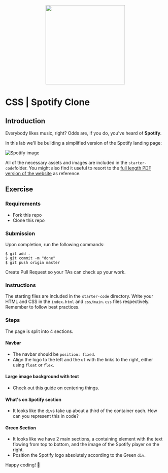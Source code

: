 <p align="center"><img width="250" src="https://i.imgur.com/lMo1s1G.png"/></p>

# CSS | Spotify Clone

## Introduction

Everybody likes music, right? Odds are, if you do, you've heard of **Spotify**.

In this lab we'll be building a simplified version of the Spotify landing page:

![Spotify image](https://i.imgur.com/xVD0bm6.jpg)

All of the necessary assets and images are included in the `starter-code`folder. You might also find it useful to resort to the [full length PDF version of the website](https://s3-eu-west-1.amazonaws.com/ih-materials/uploads/spotify-prototype.pdf) as reference.

## Exercise

### Requirements

- Fork this repo
- Clone this repo

### Submission

Upon completion, run the following commands:

```
$ git add .
$ git commit -m "done"
$ git push origin master
```

Create Pull Request so your TAs can check up your work.

### Instructions

The starting files are included in the `starter-code` directory. Write your HTML and CSS in the `index.html` and `css/main.css` files respectively. Remember to follow best practices.

### Steps

The page is split into 4 sections.

#### Navbar

- The navbar should be `position: fixed`.
- Align the logo to the left and the `ul` with the links to the right, either using `float` or `flex`.

#### Large image background with text

- Check out [this guide](https://css-tricks.com/centering-css-complete-guide/) on centering things.

#### What's on Spotify section

- It looks like the `div`s take up about a third of the container each. How can you represent this in code?

#### Green Section

- It looks like we have 2 main sections, a containing element with the text flowing from top to bottom, and the image of the Spotify player on the right.
- Position the Spotify logo absolutely according to the Green `div`.

Happy coding! 💙

